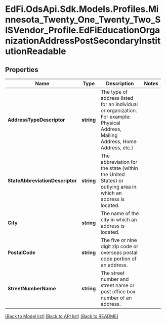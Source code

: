 # EdFi.OdsApi.Sdk.Models.Profiles.Minnesota_Twenty_One_Twenty_Two_SISVendor_Profile.EdFiEducationOrganizationAddressPostSecondaryInstitutionReadable
## Properties

Name | Type | Description | Notes
------------ | ------------- | ------------- | -------------
**AddressTypeDescriptor** | **string** | The type of address listed for an individual or organization.    For example:  Physical Address, Mailing Address, Home Address, etc.) | 
**StateAbbreviationDescriptor** | **string** | The abbreviation for the state (within the United States) or outlying area in which an address is located. | 
**City** | **string** | The name of the city in which an address is located. | 
**PostalCode** | **string** | The five or nine digit zip code or overseas postal code portion of an address. | 
**StreetNumberName** | **string** | The street number and street name or post office box number of an address. | 

[[Back to Model list]](../README.md#documentation-for-models) [[Back to API list]](../README.md#documentation-for-api-endpoints) [[Back to README]](../README.md)

